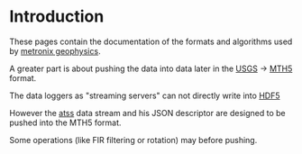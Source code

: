 # Introduction

These pages contain the documentation of the formats and algorithms used
by [metronix geophysics](<https://manuals.geo-metronix.de/>).

A greater part is about pushing the data into data later in the [USGS](<https://www.usgs.gov/>)  -> [MTH5](<https://mth5.readthedocs.io>) format.

The data loggers as "streaming servers" can not directly write into [HDF5](<https://www.hdfgroup.org>)

However the [atss](../atss/atss.md#atss) data stream and his JSON descriptor are designed to be pushed into the MTH5 format.

Some operations (like FIR filtering or rotation) may before pushing.
